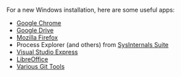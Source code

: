 For a new Windows installation, here are some useful apps:
- [Google Chrome](https://www.google.com/chrome/browser/desktop/)
- [Google Drive](https://www.google.com/drive/download/)
- [Mozilla Firefox](https://www.mozilla.org/en-US/firefox/new/?product=firefox-3.6.8&os=osx%E2%8C%A9=en-US)
- Process Explorer (and others) from [SysInternals Suite](https://technet.microsoft.com/en-us/sysinternals/bb842062)
- [Visual Studio Express](https://www.visualstudio.com/en-us/products/visual-studio-express-vs.aspx)
- [LibreOffice](https://www.libreoffice.org/download/libreoffice-fresh/)
- [Various Git Tools](https://git-scm.com/download/gui/linux)
